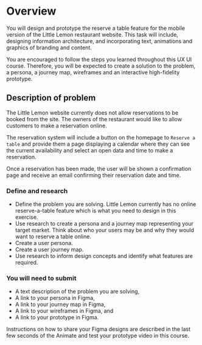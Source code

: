 # Overview

You will design and prototype the reserve a table feature for the mobile version of the Little Lemon restaurant website.
This task will include, designing information architecture, and incorporating text, animations and graphics of branding and content.

You are encouraged to follow the steps you learned throughout this UX UI course. Therefore, you will be expected to create a solution to the problem, a persona, a journey map, wireframes and an interactive high-fidelity prototype.

## Description of problem

The Little Lemon website currently does not allow reservations to be booked from the site. The owners of the restaurant
would like to allow customers to make a reservation online.

The reservation system will include a button on the homepage to `Reserve a table` and provide them a page displaying a
calendar where they can see the current availability and select an open data and time to make a reservation.

Once a reservation has been made, the user will be shown a confirmation page and receive an email confirming their
reservation date and time.

### Define and research

- Define the problem you are solving. Little Lemon currently has no online reserve-a-table feature which is what you need to design in this exercise.
- Use research to create a persona and a journey map representing your target market. Think about who your users may be and why they would want to reserve a table online.
- Create a user persona.
- Create a user journey map.
- Use research to inform design concepts and identify what features are required.

### You will need to submit

- A text description of the problem you are solving,
- A link to your persona in Figma,
- A link to your journey map in Figma,
- A link to your wireframes in Figma, and
- A link to your prototype in Figma.

Instructions on how to share your Figma designs are described in the last few seconds of the Animate and test your prototype video in this course.
